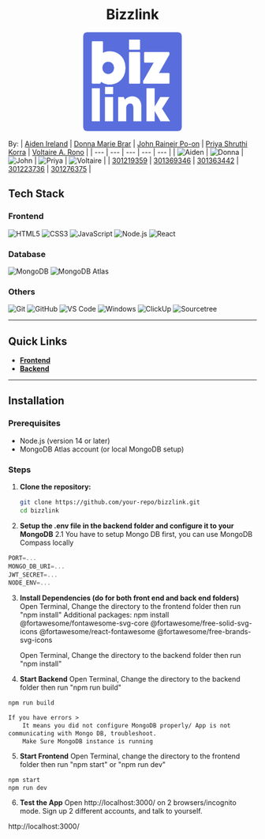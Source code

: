 <h1 align="center">Bizzlink</h1>


<p align="center">
  <img src="frontend/public/bizlink-icon.png" alt="Bizzlink Logo" width="200" height="200">
</p>


By:
| [Aiden Ireland](https://github.com/AidenIreland) | [Donna Marie Brar](https://github.com/dmvbnoob) | [John Raineir Po-on](https://github.com/johnraineir) | [Priya Shruthi Korra](https://github.com/priyakorr) | [Voltaire A. Rono](https://github.com/voltaire36) |
| --- | --- | --- | --- | --- |
| ![Aiden](https://images.weserv.nl/?url=avatars.githubusercontent.com/AidenRIreland?v=4&h=150&w=150&fit=cover&mask=circle&maxage=7d) | ![Donna](https://images.weserv.nl/?url=avatars.githubusercontent.com/dmvbnoob?v=4&h=150&w=150&fit=cover&mask=circle&maxage=7d) | ![John](https://images.weserv.nl/?url=avatars.githubusercontent.com/johnraineir?v=4&h=150&w=150&fit=cover&mask=circle&maxage=7d) | ![Priya](https://images.weserv.nl/?url=avatars.githubusercontent.com/priyakorr?v=4&h=150&w=150&fit=cover&mask=circle&maxage=7d) | ![Voltaire](https://images.weserv.nl/?url=avatars.githubusercontent.com/voltaire36?v=4&h=150&w=150&fit=cover&mask=circle&maxage=7d) |
| [301219359](mailto:airelan5@my.centennialcollege.ca) | [301369346](mailto:dbrar25@my.centennialcollege.ca) | [301363442](mailto:jpoon26@my.centennialcollege.ca) | [301223736](mailto:pkorra@my.centennialcollege.ca) | [301276375](mailto:vrono@my.centennialcollege.ca) |


## Tech Stack

### Frontend
![HTML5](https://img.shields.io/badge/-HTML5-E34F26?logo=html5&logoColor=white)
![CSS3](https://img.shields.io/badge/-CSS3-1572B6?logo=css3&logoColor=white)
![JavaScript](https://img.shields.io/badge/-JavaScript-F7DF1E?logo=javascript&logoColor=black)
![Node.js](https://img.shields.io/badge/-Node.js-339933?logo=node.js&logoColor=white)
![React](https://img.shields.io/badge/-React-61DAFB?logo=react&logoColor=black)

### Database
![MongoDB](https://img.shields.io/badge/-MongoDB-47A248?logo=mongodb&logoColor=white)
![MongoDB Atlas](https://img.shields.io/badge/-MongoDB%20Atlas-47A248?logo=mongodb&logoColor=white)

### Others
![Git](https://img.shields.io/badge/-Git-F05032?logo=git&logoColor=white)
![GitHub](https://img.shields.io/badge/-GitHub-181717?logo=github&logoColor=white)
![VS Code](https://img.shields.io/badge/-VS%20Code-007ACC?logo=visual-studio-code&logoColor=white)
![Windows](https://img.shields.io/badge/-Windows-0078D6?logo=windows&logoColor=white)
![ClickUp](https://img.shields.io/badge/-ClickUp-7B68EE?logo=clickup&logoColor=white)
![Sourcetree](https://img.shields.io/badge/-Sourcetree-0052CC?logo=sourcetree&logoColor=white)

---

## Quick Links

- **[Frontend](frontend/)**
- **[Backend](backend/)**

---

## Installation

### Prerequisites
- Node.js (version 14 or later)
- MongoDB Atlas account (or local MongoDB setup)

### Steps
1. **Clone the repository:**
   ```bash
   git clone https://github.com/your-repo/bizzlink.git
   cd bizzlink
2. **Setup the .env file in the backend folder and configure it to your MongoDB**
    2.1 You have to setup Mongo DB first, you can use MongoDB Compass locally 

```js
PORT=...
MONGO_DB_URI=...
JWT_SECRET=...
NODE_ENV=...
```


3. **Install Dependencies (do for both front end and back end folders)**
    Open Terminal,
    Change the directory to the frontend folder then run "npm install"
    Additional packages:
    npm install @fortawesome/fontawesome-svg-core @fortawesome/free-solid-svg-icons @fortawesome/react-fontawesome @fortawesome/free-brands-svg-icons

    Open Terminal,
    Change the directory to the backend folder then run "npm install"



4. **Start Backend**
   Open Terminal, 
   Change the directory to the backend folder then run "npm run build" 


```shell
npm run build
```
    If you have errors > 
        It means you did not configure MongoDB properly/ App is not communicating with Mongo DB, troubleshoot. 
        Make Sure MongoDB instance is running



5. **Start Frontend**
    Open Terminal, 
    change the directory to the frontend folder then run "npm start" or "npm run dev"

```shell
npm start
npm run dev
```


6. **Test the App** 
    Open http://localhost:3000/ on 2 browsers/incognito mode. 
    Sign up 2 different accounts, and talk to yourself. 

http://localhost:3000/
